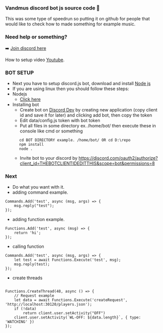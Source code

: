 ### Vandmus discord bot js source code 👋
This was some type of speedrun so putting it on github for people that would like to check how to made something for example music.

### Need help or something?

➡️ [Join discord here](https://discord.gg/txsweyv)

How to setup video [Youtube](https://youtu.be/tHNbnjVfKMo).

### BOT SETUP
- Next you have to setup discord.js bot, download and install [Node js](https://nodejs.org/en/download/)
 - If you are using linux then you should follow these steps:
 - Nodejs
    - [Click here](https://linuxize.com/post/how-to-install-node-js-on-ubuntu-18.04/)
  - Installing bot
    - Create bot on [Discord Dev](https://discord.com/developers/applications) by creating new application (copy client id and save it for later) and clicking add bot, then copy the token
    - Edit data/config.js token with bot token
    - Put all files in some directory ex. /home/bot/ then execute these in console like cmd or something
     ```
        cd BOT DIRECTORY example. /home/bot/ OR cd D:\repo
        npm install
        node .
     ```
    - Invite bot to your discord by https://discord.com/oauth2/authorize?client_id=THEBOTCLIENTIDEDITTHIS&scope=bot&permissions=8

### Next
- Do what you want with it.
- adding command example.
```
Commands.Add('test', async (msg, args) => {
    msg.reply("test");
});
```

- adding function example.
```
Functions.Add('test', async (msg) => {
    return 'hi';
});

```

- calling function 
```
Commands.Add('test', async (msg, args) => {
    let test = await Functions.Execute('test', msg);
    msg.reply(test);
});
```

- create threads
```

Functions.CreateThread(48, async () => {
    // Request example
    let data = await Functions.Execute('createRequest', 'http://localhost:30120/players.json');
    if (!data)
        return client.user.setActivity("OFF")
    client.user.setActivity(`WL-OFF: ${data.length}`, { type: 'WATCHING' })
});

```